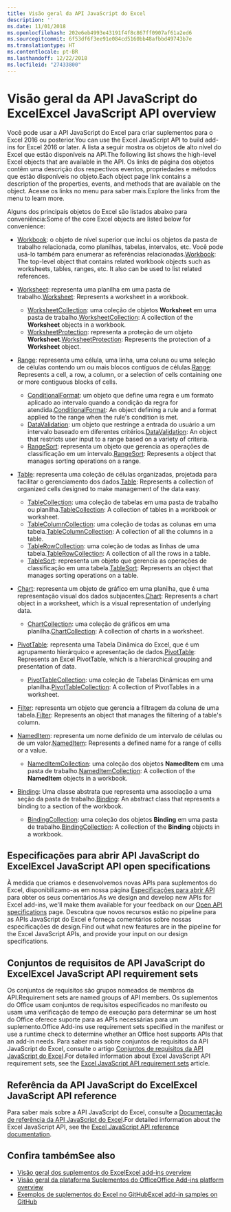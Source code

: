 ```yaml
---
title: Visão geral da API JavaScript do Excel
description: ''
ms.date: 11/01/2018
ms.openlocfilehash: 202e6eb4993e43191f4f8c867ff0907af61a2ed6
ms.sourcegitcommit: 6f53df6f3ee91e084cd5160bb48afbbd49743b7e
ms.translationtype: HT
ms.contentlocale: pt-BR
ms.lasthandoff: 12/22/2018
ms.locfileid: "27433800"
---
```

# <a name="excel-javascript-api-overview"></a><span data-ttu-id="499dc-102">Visão geral da API JavaScript do Excel</span><span class="sxs-lookup"><span data-stu-id="499dc-102">Excel JavaScript API overview</span></span>

<span data-ttu-id="499dc-103">Você pode usar a API JavaScript do Excel para criar suplementos para o Excel 2016 ou posterior.</span><span class="sxs-lookup"><span data-stu-id="499dc-103">You can use the Excel JavaScript API to build add-ins for Excel 2016 or later.</span></span> <span data-ttu-id="499dc-104">A lista a seguir mostra os objetos de alto nível do Excel que estão disponíveis na API.</span><span class="sxs-lookup"><span data-stu-id="499dc-104">The following list shows the high-level Excel objects that are available in the API.</span></span> <span data-ttu-id="499dc-105">Os links de página dos objetos contêm uma descrição dos respectivos eventos, propriedades e métodos que estão disponíveis no objeto.</span><span class="sxs-lookup"><span data-stu-id="499dc-105">Each object page link contains a description of the properties, events, and methods that are available on the object.</span></span> <span data-ttu-id="499dc-106">Acesse os links no menu para saber mais.</span><span class="sxs-lookup"><span data-stu-id="499dc-106">Explore the links from the menu to learn more.</span></span>

<span data-ttu-id="499dc-107">Alguns dos principais objetos do Excel são listados abaixo para conveniência:</span><span class="sxs-lookup"><span data-stu-id="499dc-107">Some of the core Excel objects are listed below for convenience:</span></span> 

- <span data-ttu-id="499dc-108">[Workbook](/javascript/api/excel/excel.workbook): o objeto de nível superior que inclui os objetos da pasta de trabalho relacionada, como planilhas, tabelas, intervalos, etc. Você pode usá-lo também para enumerar as referências relacionadas.</span><span class="sxs-lookup"><span data-stu-id="499dc-108">[Workbook](/javascript/api/excel/excel.workbook): The top-level object that contains related workbook objects such as worksheets, tables, ranges, etc. It also can be used to list related references.</span></span>

- <span data-ttu-id="499dc-109">[Worksheet](/javascript/api/excel/excel.worksheet): representa uma planilha em uma pasta de trabalho.</span><span class="sxs-lookup"><span data-stu-id="499dc-109">[Worksheet](/javascript/api/excel/excel.worksheet): Represents a worksheet in a workbook.</span></span> 
    - <span data-ttu-id="499dc-110">[WorksheetCollection](/javascript/api/excel/excel.worksheetcollection): uma coleção de objetos **Worksheet** em uma pasta de trabalho.</span><span class="sxs-lookup"><span data-stu-id="499dc-110">[WorksheetCollection](/javascript/api/excel/excel.worksheetcollection): A collection of the **Worksheet** objects in a workbook.</span></span>
    - <span data-ttu-id="499dc-111">[WorksheetProtection](/javascript/api/excel/excel.worksheetprotection): representa a proteção de um objeto **Worksheet**.</span><span class="sxs-lookup"><span data-stu-id="499dc-111">[WorksheetProtection](/javascript/api/excel/excel.worksheetprotection): Represents the protection of a **Worksheet** object.</span></span>

- <span data-ttu-id="499dc-112">[Range](/javascript/api/excel/excel.range): representa uma célula, uma linha, uma coluna ou uma seleção de células contendo um ou mais blocos contíguos de células.</span><span class="sxs-lookup"><span data-stu-id="499dc-112">[Range](/javascript/api/excel/excel.range): Represents a cell, a row, a column, or a selection of cells containing one or more contiguous blocks of cells.</span></span>
    - <span data-ttu-id="499dc-113">[ConditionalFormat](/javascript/api/excel/excel.conditionalformat): um objeto que define uma regra e um formato aplicado ao intervalo quando a condição da regra for atendida.</span><span class="sxs-lookup"><span data-stu-id="499dc-113">[ConditionalFormat](/javascript/api/excel/excel.conditionalformat): An object defining a rule and a format applied to the range when the rule's condition is met.</span></span>
    - <span data-ttu-id="499dc-114">[DataValidation](/javascript/api/excel/excel.datavalidation): um objeto que restringe a entrada do usuário a um intervalo baseado em diferentes critérios.</span><span class="sxs-lookup"><span data-stu-id="499dc-114">[DataValidation](/javascript/api/excel/excel.datavalidation): An object that restricts user input to a range based on a variety of criteria.</span></span>
    - <span data-ttu-id="499dc-115">[RangeSort](/javascript/api/excel/excel.rangesort): representa um objeto que gerencia as operações de classificação em um intervalo.</span><span class="sxs-lookup"><span data-stu-id="499dc-115">[RangeSort](/javascript/api/excel/excel.rangesort): Represents a object that manages sorting operations on a range.</span></span>

- <span data-ttu-id="499dc-116">[Table](/javascript/api/excel/excel.table): representa uma coleção de células organizadas, projetada para facilitar o gerenciamento dos dados.</span><span class="sxs-lookup"><span data-stu-id="499dc-116">[Table](/javascript/api/excel/excel.table): Represents a collection of organized cells designed to make management of the data easy.</span></span>
    - <span data-ttu-id="499dc-117">[TableCollection](/javascript/api/excel/excel.tablecollection): uma coleção de tabelas em uma pasta de trabalho ou planilha.</span><span class="sxs-lookup"><span data-stu-id="499dc-117">[TableCollection](/javascript/api/excel/excel.tablecollection): A collection of tables in a workbook or worksheet.</span></span>
    - <span data-ttu-id="499dc-118">[TableColumnCollection](/javascript/api/excel/excel.tablecolumncollection): uma coleção de todas as colunas em uma tabela.</span><span class="sxs-lookup"><span data-stu-id="499dc-118">[TableColumnCollection](/javascript/api/excel/excel.tablecolumncollection): A collection of all the columns in a table.</span></span>
    - <span data-ttu-id="499dc-119">[TableRowCollection](/javascript/api/excel/excel.tablerowcollection): uma coleção de todas as linhas de uma tabela.</span><span class="sxs-lookup"><span data-stu-id="499dc-119">[TableRowCollection](/javascript/api/excel/excel.tablerowcollection): A collection of all the rows in a table.</span></span>
    - <span data-ttu-id="499dc-120">[TableSort](/javascript/api/excel/excel.tablesort): representa um objeto que gerencia as operações de classificação em uma tabela.</span><span class="sxs-lookup"><span data-stu-id="499dc-120">[TableSort](/javascript/api/excel/excel.tablesort): Represents an object that manages sorting operations on a table.</span></span>

- <span data-ttu-id="499dc-121">[Chart](/javascript/api/excel/excel.chart): representa um objeto de gráfico em uma planilha, que é uma representação visual dos dados subjacentes.</span><span class="sxs-lookup"><span data-stu-id="499dc-121">[Chart](/javascript/api/excel/excel.chart): Represents a chart object in a worksheet, which is a visual representation of underlying data.</span></span>
    - <span data-ttu-id="499dc-122">[ChartCollection](/javascript/api/excel/excel.chartcollection): uma coleção de gráficos em uma planilha.</span><span class="sxs-lookup"><span data-stu-id="499dc-122">[ChartCollection](/javascript/api/excel/excel.chartcollection): A collection of charts in a worksheet.</span></span>
    
- <span data-ttu-id="499dc-123">[PivotTable](/javascript/api/excel/excel.pivottable): representa uma Tabela Dinâmica do Excel, que é um agrupamento hierárquico e apresentação de dados.</span><span class="sxs-lookup"><span data-stu-id="499dc-123">[PivotTable](/javascript/api/excel/excel.pivottable): Represents an Excel PivotTable, which is a hierarchical grouping and presentation of data.</span></span> 
    - <span data-ttu-id="499dc-124">[PivotTableCollection](/javascript/api/excel/excel.pivottablecollection): uma coleção de Tabelas Dinâmicas em uma planilha.</span><span class="sxs-lookup"><span data-stu-id="499dc-124">[PivotTableCollection](/javascript/api/excel/excel.pivottablecollection): A collection of PivotTables in a worksheet.</span></span>

- <span data-ttu-id="499dc-125">[Filter](/javascript/api/excel/excel.filter): representa um objeto que gerencia a filtragem da coluna de uma tabela.</span><span class="sxs-lookup"><span data-stu-id="499dc-125">[Filter](/javascript/api/excel/excel.filter): Represents an object that manages the filtering of a table's column.</span></span>

- <span data-ttu-id="499dc-126">[NamedItem](/javascript/api/excel/excel.nameditem): representa um nome definido de um intervalo de células ou de um valor.</span><span class="sxs-lookup"><span data-stu-id="499dc-126">[NamedItem](/javascript/api/excel/excel.nameditem): Represents a defined name for a range of cells or a value.</span></span> 
    - <span data-ttu-id="499dc-127">[NamedItemCollection](/javascript/api/excel/excel.nameditemcollection): uma coleção dos objetos **NamedItem** em uma pasta de trabalho.</span><span class="sxs-lookup"><span data-stu-id="499dc-127">[NamedItemCollection](/javascript/api/excel/excel.nameditemcollection): A collection of the **NamedItem** objects in a workbook.</span></span>

- <span data-ttu-id="499dc-128">[Binding](/javascript/api/excel/excel.binding): Uma classe abstrata que representa uma associação a uma seção da pasta de trabalho.</span><span class="sxs-lookup"><span data-stu-id="499dc-128">[Binding](/javascript/api/excel/excel.binding): An abstract class that represents a binding to a section of the workbook.</span></span>
    - <span data-ttu-id="499dc-129">[BindingCollection](/javascript/api/excel/excel.bindingcollection): uma coleção dos objetos **Binding** em uma pasta de trabalho.</span><span class="sxs-lookup"><span data-stu-id="499dc-129">[BindingCollection](/javascript/api/excel/excel.bindingcollection): A collection of the **Binding** objects in a workbook.</span></span>

## <a name="excel-javascript-api-open-specifications"></a><span data-ttu-id="499dc-130">Especificações para abrir API JavaScript do Excel</span><span class="sxs-lookup"><span data-stu-id="499dc-130">Excel JavaScript API open specifications</span></span>

<span data-ttu-id="499dc-131">À medida que criamos e desenvolvemos novas APIs para suplementos do Excel, disponibilizamo-as em nossa página [Especificações para abrir API](../openspec.md) para obter os seus comentários.</span><span class="sxs-lookup"><span data-stu-id="499dc-131">As we design and develop new APIs for Excel add-ins, we'll make them available for your feedback on our [Open API specifications](../openspec.md) page.</span></span> <span data-ttu-id="499dc-132">Descubra que novos recursos estão no pipeline para as APIs JavaScript do Excel e forneça comentários sobre nossas especificações de design.</span><span class="sxs-lookup"><span data-stu-id="499dc-132">Find out what new features are in the pipeline for the Excel JavaScript APIs, and provide your input on our design specifications.</span></span>

## <a name="excel-javascript-api-requirement-sets"></a><span data-ttu-id="499dc-133">Conjuntos de requisitos de API JavaScript do Excel</span><span class="sxs-lookup"><span data-stu-id="499dc-133">Excel JavaScript API requirement sets</span></span>

<span data-ttu-id="499dc-134">Os conjuntos de requisitos são grupos nomeados de membros da API.</span><span class="sxs-lookup"><span data-stu-id="499dc-134">Requirement sets are named groups of API members.</span></span> <span data-ttu-id="499dc-135">Os suplementos do Office usam conjuntos de requisitos especificados no manifesto ou usam uma verificação de tempo de execução para determinar se um host do Office oferece suporte para as APIs necessárias para um suplemento.</span><span class="sxs-lookup"><span data-stu-id="499dc-135">Office Add-ins use requirement sets specified in the manifest or use a runtime check to determine whether an Office host supports APIs that an add-in needs.</span></span> <span data-ttu-id="499dc-136">Para saber mais sobre conjuntos de requisitos da API JavaScript do Excel, consulte o artigo [Conjuntos de requisitos da API JavaScript do Excel](../requirement-sets/excel-api-requirement-sets.md).</span><span class="sxs-lookup"><span data-stu-id="499dc-136">For detailed information about Excel JavaScript API requirement sets, see the [Excel JavaScript API requirement sets](../requirement-sets/excel-api-requirement-sets.md) article.</span></span>

## <a name="excel-javascript-api-reference"></a><span data-ttu-id="499dc-137">Referência da API JavaScript do Excel</span><span class="sxs-lookup"><span data-stu-id="499dc-137">Excel JavaScript API reference</span></span>

<span data-ttu-id="499dc-138">Para saber mais sobre a API JavaScript do Excel, consulte a [Documentação de referência da API JavaScript do Excel](/javascript/api/excel).</span><span class="sxs-lookup"><span data-stu-id="499dc-138">For detailed information about the Excel JavaScript API, see the [Excel JavaScript API reference documentation](/javascript/api/excel).</span></span>

## <a name="see-also"></a><span data-ttu-id="499dc-139">Confira também</span><span class="sxs-lookup"><span data-stu-id="499dc-139">See also</span></span>

- [<span data-ttu-id="499dc-140">Visão geral dos suplementos do Excel</span><span class="sxs-lookup"><span data-stu-id="499dc-140">Excel add-ins overview</span></span>](https://docs.microsoft.com/office/dev/add-ins/excel/excel-add-ins-overview)
- [<span data-ttu-id="499dc-141">Visão geral da plataforma Suplementos do Office</span><span class="sxs-lookup"><span data-stu-id="499dc-141">Office Add-ins platform overview</span></span>](https://docs.microsoft.com/office/dev/add-ins/overview/office-add-ins)
- [<span data-ttu-id="499dc-142">Exemplos de suplementos do Excel no GitHub</span><span class="sxs-lookup"><span data-stu-id="499dc-142">Excel add-in samples on GitHub</span></span>](https://github.com/OfficeDev?utf8=%E2%9C%93&q=Excel)

